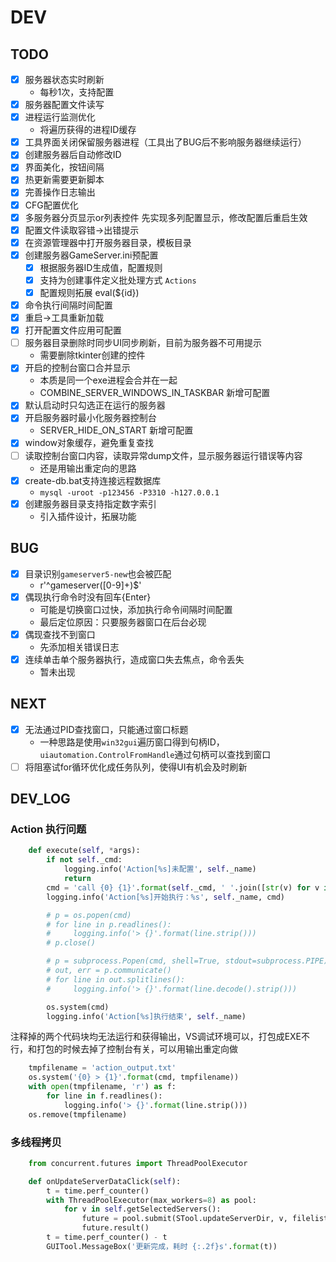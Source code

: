 # DEV

## TODO
- [x] 服务器状态实时刷新
    * 每秒1次，支持配置
- [x] 服务器配置文件读写
- [x] 进程运行监测优化
    * 将遍历获得的进程ID缓存
- [x] 工具界面关闭保留服务器进程（工具出了BUG后不影响服务器继续运行）
- [x] 创建服务器后自动修改ID
- [x] 界面美化，按钮间隔
- [x] 热更新需要更新脚本
- [x] 完善操作日志输出
- [x] CFG配置优化
- [x] 多服务器分页显示or列表控件
    先实现多列配置显示，修改配置后重启生效
- [x] 配置文件读取容错->出错提示
- [x] 在资源管理器中打开服务器目录，模板目录
- [x] 创建服务器GameServer.ini预配置
    * [x] 根据服务器ID生成值，配置规则
    * [x] 支持为创建事件定义批处理方式 `Actions`
    * [x] 配置规则拓展 eval(${id})
- [x] 命令执行间隔时间配置
- [x] 重启->工具重新加载
- [x] 打开配置文件应用可配置
- [ ] 服务器目录删除时同步UI同步刷新，目前为服务器不可用提示
    * 需要删除tkinter创建的控件
- [x] 开启的控制台窗口合并显示
    * 本质是同一个exe进程会合并在一起
    * COMBINE_SERVER_WINDOWS_IN_TASKBAR 新增可配置
- [x] 默认启动时只勾选正在运行的服务器
- [x] 开启服务器时最小化服务器控制台
    * SERVER_HIDE_ON_START 新增可配置
- [x] window对象缓存，避免重复查找
- [ ] 读取控制台窗口内容，读取异常dump文件，显示服务器运行错误等内容
    * 还是用输出重定向的思路
- [x] create-db.bat支持连接远程数据库
    * `mysql -uroot -p123456 -P3310 -h127.0.0.1 `
- [x] 创建服务器目录支持指定数字索引
    * 引入插件设计，拓展功能

## BUG
- [x] 目录识别`gameserver5-new`也会被匹配
    * r'^gameserver([0-9]+)$'
- [x] 偶现执行命令时没有回车{Enter}
    * 可能是切换窗口过快，添加执行命令间隔时间配置
    * 最后定位原因：只要服务器窗口在后台必现
- [x] 偶现查找不到窗口
    * 先添加相关错误日志
- [x] 连续单击单个服务器执行，造成窗口失去焦点，命令丢失
    * 暂未出现

## NEXT
- [x] 无法通过PID查找窗口，只能通过窗口标题
    * 一种思路是使用`win32gui`遍历窗口得到句柄ID，`uiautomation.ControlFromHandle`通过句柄可以查找到窗口
- [ ] 将阻塞试for循环优化成任务队列，使得UI有机会及时刷新

## DEV_LOG
### Action 执行问题
```python
    def execute(self, *args):
        if not self._cmd:
            logging.info('Action[%s]未配置', self._name)
            return
        cmd = 'call {0} {1}'.format(self._cmd, ' '.join([str(v) for v in args]))
        logging.info('Action[%s]开始执行：%s', self._name, cmd)

        # p = os.popen(cmd)
        # for line in p.readlines():
        #     logging.info('> {}'.format(line.strip()))
        # p.close()

        # p = subprocess.Popen(cmd, shell=True, stdout=subprocess.PIPE)
        # out, err = p.communicate()
        # for line in out.splitlines():
        #     logging.info('> {}'.format(line.decode().strip()))

        os.system(cmd)
        logging.info('Action[%s]执行结束', self._name)
```
注释掉的两个代码块均无法运行和获得输出，VS调试环境可以，打包成EXE不行，和打包的时候去掉了控制台有关，可以用输出重定向做
```python
    tmpfilename = 'action_output.txt'
    os.system('{0} > {1}'.format(cmd, tmpfilename))
    with open(tmpfilename, 'r') as f:
        for line in f.readlines():
            logging.info('> {}'.format(line.strip()))
    os.remove(tmpfilename)
```

### 多线程拷贝
```python
    from concurrent.futures import ThreadPoolExecutor

    def onUpdateServerDataClick(self):
        t = time.perf_counter()
        with ThreadPoolExecutor(max_workers=8) as pool:
            for v in self.getSelectedServers():
                future = pool.submit(STool.updateServerDir, v, filelist=('data', 'GameConfig.ini'))
                future.result()
        t = time.perf_counter() - t
        GUITool.MessageBox('更新完成，耗时 {:.2f}s'.format(t))
```